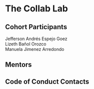 # The Collab Lab

## Cohort Participants
Jefferson Andrés Espejo Goez <br />
Lizeth Bañol Orozco<br />
Manuela Jimenez Arredondo <br />
## Mentors

## Code of Conduct Contacts
